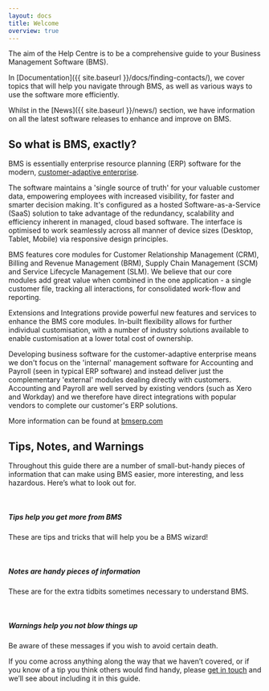 ```yaml
---
layout: docs
title: Welcome
overview: true
---
```


The aim of the Help Centre is to be a comprehensive guide to your Business Management Software (BMS).

In [Documentation]({{ site.baseurl }}/docs/finding-contacts/), we cover topics that will help you navigate through BMS, as well as various ways to use the software more efficiently.

Whilst in the [News]({{ site.baseurl }}/news/) section, we have information on all the latest software releases to enhance and improve on BMS.

## So what is BMS, exactly?

BMS is essentially enterprise resource planning (ERP) software for the modern, <a class="noRedirect" href="http://ovum.com/2013/04/05/ovum-industry-congress-to-provide-overview-of-the-customer-adaptive-enterprise/" target="_blank">customer-adaptive enterprise</a>. 

The software maintains a 'single source of truth' for your valuable customer data, empowering employees with increased visibility, for faster and smarter decision making. It's configured as a hosted Software-as-a-Service (SaaS) solution to take advantage of the redundancy, scalability and efficiency inherent in managed, cloud based software. The interface is optimised to work seamlessly across all manner of device sizes (Desktop, Tablet, Mobile) via responsive design principles.

BMS features core modules for Customer Relationship Management (CRM), Billing and Revenue Management (BRM), Supply Chain Management (SCM) and Service Lifecycle Management (SLM). We believe that our core modules add great value when combined in the one application - a single customer file, tracking all interactions, for consolidated work-flow and reporting.

Extensions and Integrations provide powerful new features and services to enhance the BMS core modules. In-built flexibility allows for further individual customisation, with a number of industry solutions available to enable customisation at a lower total cost of ownership.

Developing business software for the customer-adaptive enterprise means we don't focus on the 'internal' management software for Accounting and Payroll (seen in typical ERP software) and instead deliver just the complementary 'external' modules dealing directly with customers. Accounting and Payroll are well served by existing vendors (such as Xero and Workday) and we therefore have direct integrations with popular vendors to complete our customer's ERP solutions.

More information can be found at <a class="noRedirect" href="http://bmserp.com" target="_blank">bmserp.com</a>

## Tips, Notes, and Warnings

Throughout this guide there are a number of small-but-handy pieces of
information that can make using BMS easier, more interesting, and less
hazardous. Here’s what to look out for.

<div class="note">
  <span class="icon-exclamation-sign icon-large">&nbsp;</span>
  <h5>Tips help you get more from BMS</h5>
  <p>These are tips and tricks that will help you be a BMS wizard!</p>
</div>

<div class="note info">
  <span class="icon-exclamation-sign icon-large">&nbsp;</span>
  <h5>Notes are handy pieces of information</h5>
  <p>These are for the extra tidbits sometimes necessary to understand BMS.</p>
</div>

<div class="note warning">
  <span class="icon-exclamation-sign icon-large">&nbsp;</span>
  <h5>Warnings help you not blow things up</h5>
  <p>Be aware of these messages if you wish to avoid certain death.</p>
</div>

If you come across anything along the way that we haven’t covered, or if you
know of a tip you think others would find handy, please <a id="Intercom" class="noRedirect" href="mailto:c772676240e0bea1fa03f8bbf21edc26778efc65@incoming.intercom.io">get in touch</a> and we’ll see about
including it in this guide.